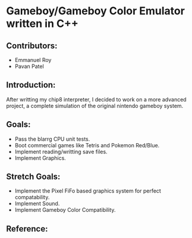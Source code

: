 # Gameboy/Gameboy Color Emulator written in C++

## Contributors:
  * Emmanuel Roy
  * Pavan Patel

## Introduction:
After writting my chip8 interpreter, I decided to work on a more advanced project, a complete simulation of the original nintendo gameboy system.

## Goals:
  * Pass the blarrg CPU unit tests.
  * Boot commercial games like Tetris and Pokemon Red/Blue.
  * Implement reading/writting save files.
  * Implement Graphics.

## Stretch Goals:
  * Implement the Pixel FiFo based graphics system for perfect compatability.
  * Implement Sound.
  * Implement Gameboy Color Compatibility.

## Reference:
